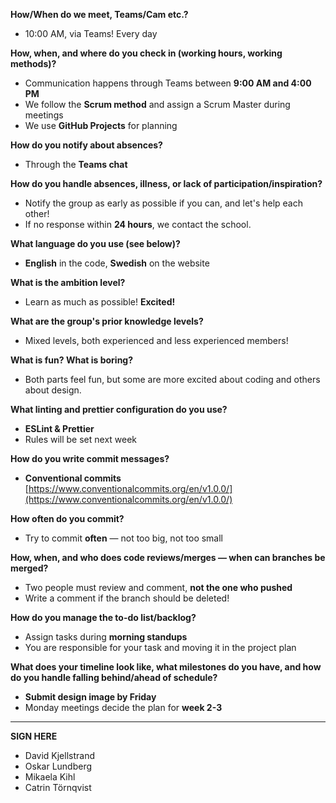 **How/When do we meet, Teams/Cam etc.?**

- 10:00 AM, via Teams! Every day

**How, when, and where do you check in (working hours, working methods)?**

- Communication happens through Teams between **9:00 AM and 4:00 PM**
- We follow the **Scrum method** and assign a Scrum Master during meetings
- We use **GitHub Projects** for planning

**How do you notify about absences?**

- Through the **Teams chat**

**How do you handle absences, illness, or lack of participation/inspiration?**

- Notify the group as early as possible if you can, and let's help each other!
- If no response within **24 hours**, we contact the school.

**What language do you use (see below)?**

- **English** in the code, **Swedish** on the website

**What is the ambition level?**

- Learn as much as possible! **Excited!**

**What are the group's prior knowledge levels?**

- Mixed levels, both experienced and less experienced members!

**What is fun? What is boring?**

- Both parts feel fun, but some are more excited about coding and others about design.

**What linting and prettier configuration do you use?**

- **ESLint & Prettier**
- Rules will be set next week

**How do you write commit messages?**

- **Conventional commits**  
  [https://www.conventionalcommits.org/en/v1.0.0/](https://www.conventionalcommits.org/en/v1.0.0/)

**How often do you commit?**

- Try to commit **often** — not too big, not too small

**How, when, and who does code reviews/merges — when can branches be merged?**

- Two people must review and comment, **not the one who pushed**
- Write a comment if the branch should be deleted!

**How do you manage the to-do list/backlog?**

- Assign tasks during **morning standups**
- You are responsible for your task and moving it in the project plan

**What does your timeline look like, what milestones do you have, and how do you handle falling behind/ahead of schedule?**

- **Submit design image by Friday**
- Monday meetings decide the plan for **week 2-3**

---

**SIGN HERE**

- David Kjellstrand
- Oskar Lundberg
- Mikaela Kihl
- Catrin Törnqvist
